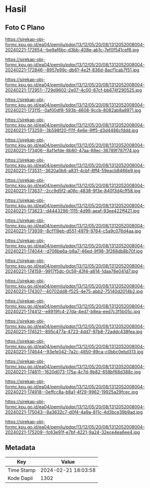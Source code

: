 # Hasil

## Foto C Plano

https://sirekap-obj-formc.kpu.go.id/ea04/pemilu/pdpr/13/12/05/20/08/1312052008004-20240221-172654--be9af6bc-d3bb-408e-ab1c-7ef0f541cef6.jpg

https://sirekap-obj-formc.kpu.go.id/ea04/pemilu/pdpr/13/12/05/20/08/1312052008004-20240221-172846--8957e99c-db61-4e2f-836d-8acf1cab7f51.jpg

https://sirekap-obj-formc.kpu.go.id/ea04/pemilu/pdpr/13/12/05/20/08/1312052008004-20240221-172951--729d9602-2e07-4c00-87cf-bb674f290525.jpg

https://sirekap-obj-formc.kpu.go.id/ea04/pemilu/pdpr/13/12/05/20/08/1312052008004-20240221-173115--0af00df8-593b-4608-9ccb-8082ab8a8971.jpg

https://sirekap-obj-formc.kpu.go.id/ea04/pemilu/pdpr/13/12/05/20/08/1312052008004-20240221-173259--3b598f20-f11f-4e6e-9ff5-d3d4486cfddd.jpg

https://sirekap-obj-formc.kpu.go.id/ea04/pemilu/pdpr/13/12/05/20/08/1312052008004-20240221-173406--8a11efde-8b80-47aa-88ec-36789f787f74.jpg

https://sirekap-obj-formc.kpu.go.id/ea04/pemilu/pdpr/13/12/05/20/08/1312052008004-20240221-173531--3620a0b6-a831-4cbf-8ff4-59eacb8466e9.jpg

https://sirekap-obj-formc.kpu.go.id/ea04/pemilu/pdpr/13/12/05/20/08/1312052008004-20240221-173637--2cc9d5f2-a06c-4838-9f3e-840f3d4cff58.jpg

https://sirekap-obj-formc.kpu.go.id/ea04/pemilu/pdpr/13/12/05/20/08/1312052008004-20240221-173823--d4443298-1115-4d99-aeaf-93ee422ff421.jpg

https://sirekap-obj-formc.kpu.go.id/ea04/pemilu/pdpr/13/12/05/20/08/1312052008004-20240221-173939--8cf119eb-d551-4979-9764-c5a9c076d4aa.jpg

https://sirekap-obj-formc.kpu.go.id/ea04/pemilu/pdpr/13/12/05/20/08/1312052008004-20240221-174044--d708be6a-b8a7-46ed-9f98-3f268db8b70f.jpg

https://sirekap-obj-formc.kpu.go.id/ea04/pemilu/pdpr/13/12/05/20/08/1312052008004-20240221-174159--9917f5dc-0c59-43f4-a814-1daa78e041d7.jpg

https://sirekap-obj-formc.kpu.go.id/ea04/pemilu/pdpr/13/12/05/20/08/1312052008004-20240221-174307--40702dd8-f525-4e75-abb2-75140d2014b2.jpg

https://sirekap-obj-formc.kpu.go.id/ea04/pemilu/pdpr/13/12/05/20/08/1312052008004-20240221-174412--e8919fc4-27da-4ed7-b8ea-eed7c3f5b05c.jpg

https://sirekap-obj-formc.kpu.go.id/ea04/pemilu/pdpr/13/12/05/20/08/1312052008004-20240221-174521--895c477a-4723-4dd7-97b8-72addc438fea.jpg

https://sirekap-obj-formc.kpu.go.id/ea04/pemilu/pdpr/13/12/05/20/08/1312052008004-20240221-174644--93efe042-7a2c-4850-89ca-c0bbc0ebd313.jpg

https://sirekap-obj-formc.kpu.go.id/ea04/pemilu/pdpr/13/12/05/20/08/1312052008004-20240221-174811--1620d073-175a-4c7d-9b82-658bf68d388c.jpg

https://sirekap-obj-formc.kpu.go.id/ea04/pemilu/pdpr/13/12/05/20/08/1312052008004-20240221-174918--0effcc8a-b8a1-4f29-9962-19925a29fcec.jpg

https://sirekap-obj-formc.kpu.go.id/ea04/pemilu/pdpr/13/12/05/20/08/1312052008004-20240221-175043--8a3632c7-d0f4-4a9a-811c-4d3bce39b9ad.jpg

https://sirekap-obj-formc.kpu.go.id/ea04/pemilu/pdpr/13/12/05/20/08/1312052008004-20240221-175209--fc63e91f-e7bf-4221-9a24-32ece4ea6ee4.jpg


## Metadata

| Key        | Value               |
| ---------- | ------------------- |
| Time Stamp | 2024-02-21 18:03:58 |
| Kode Dapil | 1302                |



